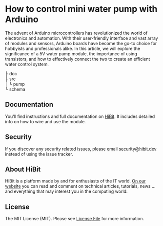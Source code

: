 # How to control mini water pump with Arduino
The advent of Arduino microcontrollers has revolutionized the world of electronics and automation. With their user-friendly interface and vast array of modules and sensors, Arduino boards have become the go-to choice for hobbyists and professionals alike. In this article, we will explore the significance of a 5V water pump module, the importance of using transistors, and how to effectively connect the two to create an efficient water control system.  

├ doc  
├ src  
│  └ pump  
└ schema  

## Documentation
You'll find instructions and full documentation on [HiBit](https://www.hibit.dev/posts/128/how-to-control-mini-water-pump-with-arduino). It includes detailed info on how to wire and use the module.

## Security
If you discover any security related issues, please email security@hibit.dev instead of using the issue tracker.

## About HiBit
HiBit is a platform made by and for enthusiasts of the IT world. [On our website](https://www.hibit.dev) you can read and comment on technical articles, tutorials, news ... and everything that may interest you in the computing world.

## License
The MIT License (MIT). Please see [License File](LICENSE) for more information.
